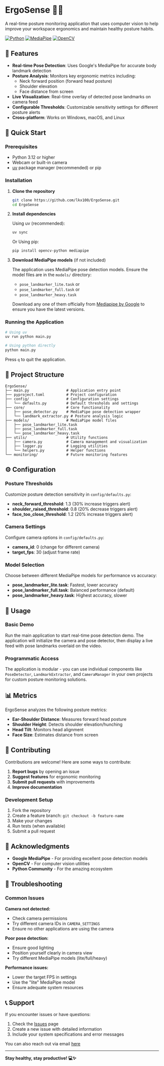 # ErgoSense 🧘‍♀️

A real-time posture monitoring application that uses computer vision to help improve your workspace ergonomics and maintain healthy posture habits.

[![Python](https://img.shields.io/badge/python-3.12+-blue.svg)](https://www.python.org/downloads/)
[![MediaPipe](https://img.shields.io/badge/MediaPipe-0.10.14+-green.svg)](https://mediapipe.dev/)
[![OpenCV](https://img.shields.io/badge/OpenCV-4.12.0+-red.svg)](https://opencv.org/)

## 🌟 Features

- **Real-time Pose Detection**: Uses Google's MediaPipe for accurate body landmark detection
- **Posture Analysis**: Monitors key ergonomic metrics including:
  - Neck forward position (forward head posture)
  - Shoulder elevation
  - Face distance from screen
- **Live Visualization**: Real-time overlay of detected pose landmarks on camera feed
- **Configurable Thresholds**: Customizable sensitivity settings for different posture alerts
- **Cross-platform**: Works on Windows, macOS, and Linux

## 🚀 Quick Start

### Prerequisites


- Python 3.12 or higher
- Webcam or built-in camera
- [uv](https://docs.astral.sh/uv/) package manager (recommended) or pip

### Installation

1. **Clone the repository**
   ```bash
   git clone https://github.com/lkx100/ErgoSense.git
   cd ErgoSense
   ```

2. **Install dependencies**
   
   Using uv (recommended):
   ```bash
   uv sync
   ```
   
   Or Using pip:
   ```bash
   pip install opencv-python mediapipe
   ```

3. **Download MediaPipe models** (if not included)
   
   The application uses MediaPipe pose detection models. Ensure the model files are in the `models/` directory:
   - `pose_landmarker_lite.task` or
   - `pose_landmarker_full.task` or
   - `pose_landmarker_heavy.task`

   Download any one of them officially from [Mediapipe by Google](https://ai.google.dev/edge/mediapipe/solutions/vision/pose_landmarker) to ensure you have the latest versions.

### Running the Application

```bash
# Using uv
uv run python main.py

# Using python directly
python main.py
```

Press `q` to quit the application.

## 📁 Project Structure

```
ErgoSense/
├── main.py                 # Application entry point
├── pyproject.toml          # Project configuration
├── config/                 # Configuration settings
│   └── defaults.py         # Default thresholds and settings
├── core/                   # Core functionality
│   ├── pose_detector.py    # MediaPipe pose detection wrapper
│   └── landmark_extractor.py # Posture analysis logic
├── models/                 # MediaPipe model files
│   ├── pose_landmarker_lite.task
│   ├── pose_landmarker_full.task
│   └── pose_landmarker_heavy.task
├── utils/                  # Utility functions
│   ├── camera.py           # Camera management and visualization
│   ├── logger.py           # Logging utilities
│   └── helpers.py          # Helper functions
└── monitoring/             # Future monitoring features
```

## ⚙️ Configuration

### Posture Thresholds

Customize posture detection sensitivity in `config/defaults.py`:
- **neck_forward_threshold**: 1.3 (30% increase triggers alert)
- **shoulder_raised_threshold**: 0.8 (20% decrease triggers alert)  
- **face_too_close_threshold**: 1.2 (20% increase triggers alert)

### Camera Settings

Configure camera options in `config/defaults.py`:
- **camera_id**: 0 (change for different camera)
- **target_fps**: 30 (adjust frame rate)

### Model Selection

Choose between different MediaPipe models for performance vs accuracy:
- **pose_landmarker_lite.task**: Fastest, lower accuracy
- **pose_landmarker_full.task**: Balanced performance (default)
- **pose_landmarker_heavy.task**: Highest accuracy, slower

## 🔧 Usage

### Basic Demo

Run the main application to start real-time pose detection demo. The application will initialize the camera and pose detector, then display a live feed with pose landmarks overlaid on the video.

### Programmatic Access

The application is modular - you can use individual components like `PoseDetector`, `LandmarkExtractor`, and `CameraManager` in your own projects for custom posture monitoring solutions.

## 📊 Metrics

ErgoSense analyzes the following posture metrics:

- **Ear-Shoulder Distance**: Measures forward head posture
- **Shoulder Height**: Detects shoulder elevation/hunching
- **Head Tilt**: Monitors head alignment
- **Face Size**: Estimates distance from screen

## 🤝 Contributing

Contributions are welcome! Here are some ways to contribute:

1. **Report bugs** by opening an issue
2. **Suggest features** for ergonomic monitoring
3. **Submit pull requests** with improvements
4. **Improve documentation**

### Development Setup

1. Fork the repository
2. Create a feature branch: `git checkout -b feature-name`
3. Make your changes
4. Run tests (when available)
5. Submit a pull request

## 🙏 Acknowledgments

- **Google MediaPipe** - For providing excellent pose detection models
- **OpenCV** - For computer vision utilities
- **Python Community** - For the amazing ecosystem

## 🐛 Troubleshooting

### Common Issues

**Camera not detected:**
- Check camera permissions
- Try different camera IDs in `CAMERA_SETTINGS`
- Ensure no other applications are using the camera

**Poor pose detection:**
- Ensure good lighting
- Position yourself clearly in camera view
- Try different MediaPipe models (lite/full/heavy)

**Performance issues:**
- Lower the target FPS in settings
- Use the "lite" MediaPipe model
- Ensure adequate system resources

## 📞 Support

If you encounter issues or have questions:

1. Check the [Issues](https://github.com/lkx100/ErgoSense/issues) page
2. Create a new issue with detailed information
3. Include your system specifications and error messages

You can also reach out via email [here](mailto:lk5999950@gmail.com)

---

**Stay healthy, stay productive! 💻✨**